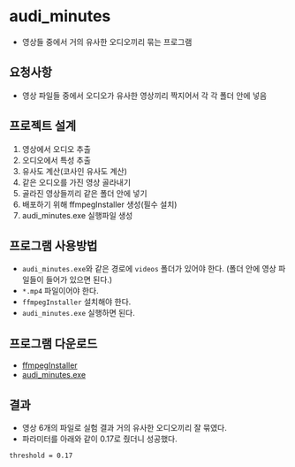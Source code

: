 # audi_minutes
- 영상들 중에서 거의 유사한 오디오끼리 묶는 프로그램

## 요청사항
- 영상 파일들 중에서 오디오가 유사한 영상끼리 짝지어서 각 각 폴더 안에 넣음

## 프로젝트 설계
1. 영상에서 오디오 추출
2. 오디오에서 특성 추출
3. 유사도 계산(코사인 유사도 계산)
4. 같은 오디오를 가진 영상 골라내기
5. 골라진 영상들끼리 같은 폴더 안에 넣기
6. 배포하기 위해 ffmpegInstaller 생성(필수 설치)
7. audi_minutes.exe 실행파일 생성

## 프로그램 사용방법
- `audi_minutes.exe`와 같은 경로에 `videos` 폴더가 있어야 한다. (폴더 안에 영상 파일들이 들어가 있으면 된다.)
- `*.mp4` 파일이어야 한다.
- `ffmpegInstaller` 설치해야 한다.
- `audi_minutes.exe` 실행하면 된다.

## 프로그램 다운로드
- [ffmpegInstaller](https://drive.google.com/file/d/1iUPL9IkJgkhaJiuBPyb9EuFkELSMjkbW/view?usp=drive_link)
- [audi_minutes.exe](https://drive.google.com/file/d/1acD-vNzYKNf8Hg4ceP5QfW6cps4vT8id/view?usp=drive_link)



## 결과
- 영상 6개의 파일로 실험 결과 거의 유사한 오디오끼리 잘 묶였다.
- 파라미터를 아래와 같이 0.17로 줬더니 성공했다.
```
threshold = 0.17
```
